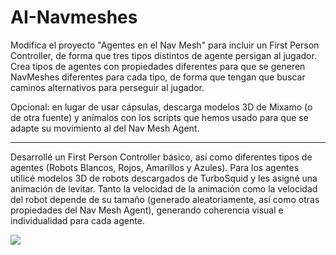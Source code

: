 # AI-Navmeshes
Modifica el proyecto "Agentes en el Nav Mesh" para incluir un First Person Controller, de forma que tres tipos distintos de agente persigan al jugador. Crea tipos de agentes con propiedades diferentes para que se generen NavMeshes diferentes para cada tipo, de forma que tengan que buscar caminos alternativos para perseguir al jugador.

Opcional: en lugar de usar cápsulas, descarga modelos 3D de Mixamo (o de otra fuente) y anímalos con los scripts que hemos usado para que se adapte su movimiento al del Nav Mesh Agent.

---
Desarrollé un First Person Controller básico, así como diferentes tipos de agentes (Robots Blancos, Rojos, Amarillos y Azules).
Para los agentes utilicé modelos 3D de robots descargados de TurboSquid y les asigné una animación de levitar. Tanto la velocidad de la animación como la velocidad del robot depende de su tamaño (generado aleatoriamente, así como otras propiedades del Nav Mesh Agent), generando coherencia visual e individualidad para cada agente.

![](Gif-AINavmeshes.gif)
